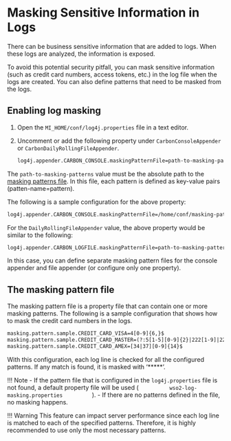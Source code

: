 # Masking Sensitive Information in Logs

There can be business sensitive information that are added to logs. When these logs are analyzed, the information is exposed.

To avoid this potential security pitfall, you can mask sensitive information (such as credit card numbers, access tokens, etc.) in the log file when the logs are created. You can also define patterns that need to be masked from the logs.

## Enabling log masking

1.  Open the `MI_HOME/conf/log4j.properties` file in a text editor.
2.  Uncomment or add the following property under `CarbonConsoleAppender` or `CarbonDailyRollingFileAppender`.  

    ```xml
    log4j.appender.CARBON_CONSOLE.maskingPatternFile=path-to-masking-patterns
    ```

The `path-to-masking-patterns` value must be the absolute path to the [masking patterns file](#the-masking-pattern-file). In this file, each pattern is defined as key-value pairs (patten-name=pattern). 

The following is a sample configuration for the above property:

```xml
log4j.appender.CARBON_CONSOLE.maskingPatternFile=/home/conf/masking-patterns.properties
```

For the `DailyRollingFileAppender` value, the above property would be similar to the following:

```xml
log4j.appender.CARBON_LOGFILE.maskingPatternFile=path-to-masking-patterns
```

In this case, you can define separate masking pattern files for the console appender and file appender (or configure only one property).

## The masking pattern file

The masking pattern file is a property file that can contain one or more
masking patterns. The following is a sample configuration that shows
how to mask the credit card numbers in the logs.

```xml
masking.pattern.sample.CREDIT_CARD_VISA=4[0-9]{6,}$
masking.pattern.sample.CREDIT_CARD_MASTER=(?:5[1-5][0-9]{2}|222[1-9]|22[3-9][0-9]|2[3-6][0-9]{2}|27[01][0-9]|2720)[0-9]{12}
masking.pattern.sample.CREDIT_CARD_AMEX=[34|37][0-9]{14}$
```

With this configuration, each log line is checked for all the configured
patterns. If any match is found, it is masked with ‘*****’.

!!! Note
    -   If the pattern file that is configured in the `log4j.properties` file
    is not found, a default property file will be used (`           wso2-log-masking.properties          ` ).
    -   If there are no patterns defined in the file, no masking happens.

!!! Warning
    This feature can impact server performance since each log line is matched to each of the specified patterns. Therefore, it is highly recommended to use only the most necessary patterns.

